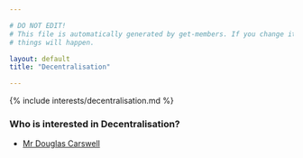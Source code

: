 ```yaml
---

# DO NOT EDIT!
# This file is automatically generated by get-members. If you change it, bad
# things will happen.

layout: default
title: "Decentralisation"

---
```


{% include interests/decentralisation.md %}

### Who is interested in Decentralisation?


* [Mr Douglas Carswell](../members/mr-douglas-carswell.html)
